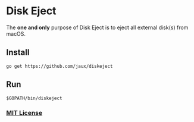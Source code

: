 # Disk Eject

The **one and only** purpose of Disk Eject is to eject all external disk(s) from macOS.

## Install

```
go get https://github.com/jaux/diskeject
```

## Run

```
$GOPATH/bin/diskeject
```


### [MIT License](/LICENSE)
